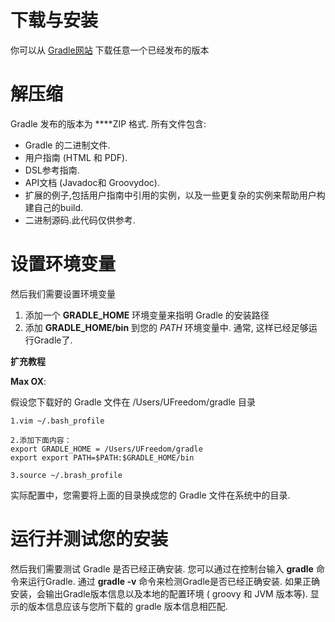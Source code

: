 # 下载与安装

你可以从 [Gradle网站](http://www.gradle.org/downloads) 下载任意一个已经发布的版本

# 解压缩

Gradle 发布的版本为 ****ZIP 格式. 所有文件包含:

* Gradle 的二进制文件.
* 用户指南 (HTML 和 PDF).
* DSL参考指南.
* API文档 (Javadoc和 Groovydoc).
* 扩展的例子,包括用户指南中引用的实例，以及一些更复杂的实例来帮助用户构建自己的build.
* 二进制源码.此代码仅供参考.

# 设置环境变量

然后我们需要设置环境变量

1. 添加一个 **GRADLE_HOME** 环境变量来指明 Gradle 的安装路径
2. 添加 **GRADLE_HOME/bin** 到您的 *PATH* 环境变量中. 通常, 这样已经足够运行Gradle了.

**扩充教程**

**Max OX**:

假设您下载好的 Gradle 文件在 /Users/UFreedom/gradle 目录

    1.vim ~/.bash_profile

    2.添加下面内容：
    export GRADLE_HOME = /Users/UFreedom/gradle
    export export PATH=$PATH:$GRADLE_HOME/bin

    3.source ~/.brash_profile

实际配置中，您需要将上面的目录换成您的 Gradle 文件在系统中的目录.




# 运行并测试您的安装

然后我们需要测试 Gradle 是否已经正确安装. 您可以通过在控制台输入 **gradle** 命令来运行Gradle. 通过 **gradle -v** 命令来检测Gradle是否已经正确安装. 如果正确安装，会输出Gradle版本信息以及本地的配置环境  ( groovy 和 JVM 版本等). 显示的版本信息应该与您所下载的 gradle 版本信息相匹配.

